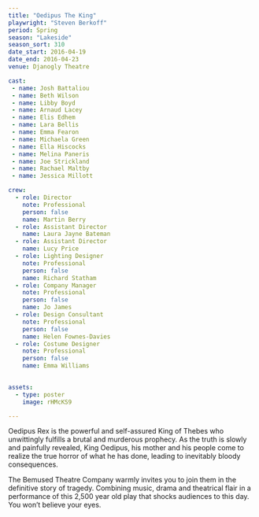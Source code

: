 ```yaml
---
title: "Oedipus The King"
playwright: "Steven Berkoff"
period: Spring
season: "Lakeside"
season_sort: 310
date_start: 2016-04-19
date_end: 2016-04-23
venue: Djanogly Theatre

cast:
 - name: Josh Battaliou
 - name: Beth Wilson
 - name: Libby Boyd
 - name: Arnaud Lacey
 - name: Elis Edhem
 - name: Lara Bellis
 - name: Emma Fearon 
 - name: Michaela Green
 - name: Ella Hiscocks
 - name: Melina Paneris
 - name: Joe Strickland
 - name: Rachael Maltby
 - name: Jessica Millott

crew:
  - role: Director
    note: Professional
    person: false
    name: Martin Berry
  - role: Assistant Director
    name: Laura Jayne Bateman
  - role: Assistant Director
    name: Lucy Price
  - role: Lighting Designer
    note: Professional
    person: false
    name: Richard Statham
  - role: Company Manager
    note: Professional
    person: false
    name: Jo James
  - role: Design Consultant
    note: Professional
    person: false
    name: Helen Fownes-Davies
  - role: Costume Designer
    note: Professional
    person: false
    name: Emma Williams
  

assets:
  - type: poster
    image: rHMcKS9

---
```


Oedipus Rex is the powerful and self-assured King of Thebes who unwittingly fulfills a brutal and murderous prophecy. As the truth is slowly and painfully revealed, King Oedipus, his mother and his people come to realize the true horror of what he has done, leading to inevitably bloody consequences. 

The Bemused Theatre Company warmly invites you to join them in the definitive story of tragedy. Combining music, drama and theatrical flair in a performance of this 2,500 year old play that shocks audiences to this day. You won’t believe your eyes.
